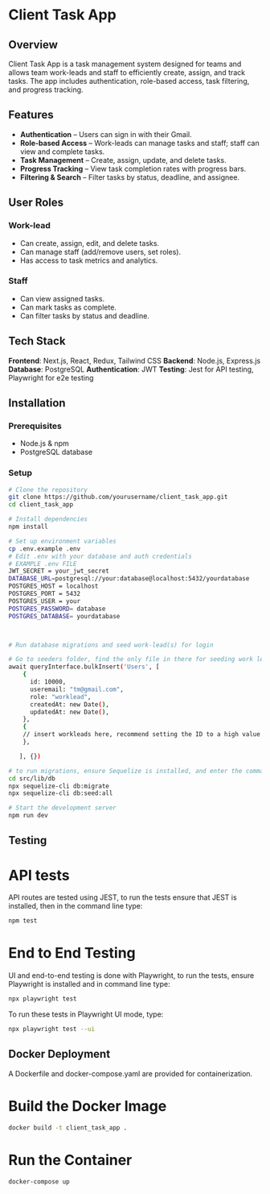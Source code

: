 # Client Task App

## Overview
Client Task App is a task management system designed for teams and allows team work-leads and staff to efficiently create, assign, and track tasks. The app includes authentication, role-based access, task filtering, and progress tracking. 

## Features
-  **Authentication** – Users can sign in with their Gmail.
-  **Role-based Access** – Work-leads can manage tasks and staff; staff can view and complete tasks.
-  **Task Management** – Create, assign, update, and delete tasks.
-  **Progress Tracking** – View task completion rates with progress bars.
-  **Filtering & Search** – Filter tasks by status, deadline, and assignee.

## User Roles
### Work-lead
- Can create, assign, edit, and delete tasks.
- Can manage staff (add/remove users, set roles).
- Has access to task metrics and analytics.

### Staff
- Can view assigned tasks.
- Can mark tasks as complete.
- Can filter tasks by status and deadline.

## Tech Stack

**Frontend**: Next.js, React, Redux, Tailwind CSS
**Backend**: Node.js, Express.js
**Database**: PostgreSQL
**Authentication**: JWT
**Testing**: Jest for API testing, Playwright for e2e testing

## Installation
### Prerequisites
- Node.js & npm
- PostgreSQL database

### Setup
```sh
# Clone the repository
git clone https://github.com/yourusername/client_task_app.git
cd client_task_app

# Install dependencies
npm install

# Set up environment variables
cp .env.example .env
# Edit .env with your database and auth credentials
# EXAMPLE .env FILE
JWT_SECRET = your_jwt_secret
DATABASE_URL=postgresql://your:database@localhost:5432/yourdatabase
POSTGRES_HOST = localhost
POSTGRES_PORT = 5432
POSTGRES_USER = your
POSTGRES_PASSWORD= database
POSTGRES_DATABASE= yourdatabase



# Run database migrations and seed work-lead(s) for login

# Go to seeders folder, find the only file in there for seeding work leads, and add your worklead profile:
await queryInterface.bulkInsert('Users', [
    {
      id: 10000,
      useremail: "tm@gmail.com",
      role: "worklead",
      createdAt: new Date(),
      updatedAt: new Date(),
    },
    {
    // insert workleads here, recommend setting the ID to a high value
    },

   ], {})

# to run migrations, ensure Sequelize is installed, and enter the commands
cd src/lib/db
npx sequelize-cli db:migrate
npx sequelize-cli db:seed:all

# Start the development server
npm run dev
```

## Testing
# API tests
API routes are tested using JEST, to run the tests ensure that JEST is installed, then in the command line type:
```sh
npm test
```

# End to End Testing
UI and end-to-end testing is done with Playwright, to run the tests, ensure Playwright is installed and in command line type:
```sh
npx playwright test
```
To run these tests in Playwright UI mode, type:
```sh
npx playwright test --ui
```


## Docker Deployment

A Dockerfile and docker-compose.yaml are provided for containerization.
# Build the Docker Image
```sh
docker build -t client_task_app .
```
# Run the Container
```sh
docker-compose up
```

